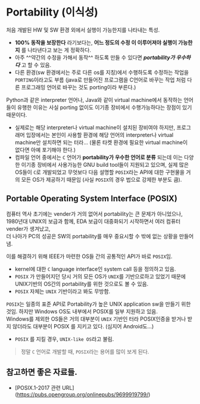 # Portability (이식성)

처음 개발된 HW 및 SW 환경 외에서 실행이 가능한지를 나타내는 특성.

* **100% 동작을 보장한다** 라기보다는, **어느 정도의 수정 이 이루어져야 실행이 가능한지** 를 나타낸다고 보는 게 정확하다.
* 아주 ^^약간의 수정을 가해서 동작^^ 하도록 만들 수 있다면 ***portability가 우수하다*** 고 할 수 있음.
* 다른 환경(sw 환경에서는 주로 다른 os를 지칭)에서 수행하도록 수정하는 작업을 `PORTING`이라고도 부름 (java로 만들어진 프로그램을 C언어로 바꾸는 작업 처럼 다른 프로그래밍 언어로 바꾸는 것도 porting이라 부른다.)

Python과 같은 interpreter 언어나, Java와 같이 virtual machine에서 동작하는 언어들이 유행한 이유는 사실 porting 없이도 이기종 장비에서 수행가능하다는 장점이 있기 때문이다.

* 실제로는 해당 interpreter나 virtual machine이 설치된 장비여야 하지만, 프로그래머 입장에서는 본인이 사용할 환경에 해당 언어의 interpreter나 virtual machine만 설치하면 되는 터라... (물론 타켓 환경에 필요한 virtual machine이 없다면 아예 포기해야 한다.)
* 컴파일 언어 중에서는 `C` 언어가 **portability가 우수한 언어로 분류** 되는데 이는 다양한 이기종 장비에서 사용가능한 GNU build tool들이 지원되고 있으며, 실제 많은 OS들이 `C`로 개발되었고 무엇보다 다음 설명할 `POSIX`라는 API에 대한 구현물을 거의 모든 OS가 제공하기 때문임 (사실 `POSIX`의 경우 법으로 강제한 부분도 큼). 

## Portable Operating System Interface (POSIX)

컴퓨터 역사 초기에는 vender가 거의 없어서 portability는 큰 문제가 아니었으나,  
1980년대 UNIX의 보급과 함께, EDA 보급이 대중화되기 시작하면서 여러 컴퓨터 vender가 생겨났고,  
더 나아가 PC의 성공은 SW의 portability를 매우 중요시할 수 밖에 없는 상황을 만들어냄.

이를 해결하기 위해 IEEE가 마련한 OS들 간의 공통적인 API가 바로 `POSIX`임.

* kernel에 대한 `C` language interface인 system call 등을 정의하고 있음.  
* `POSIX` 가 만들어지던 당시 거의 모든 OS가 `UNIX`를 기반으로하고 있었기 때문에 UNIX기반의 OS간의 portability를 위한 것으로도 볼 수 있음.
* `POSIX` 자체는 `UNIX` 기반이라고 봐도 무방함.

`POSIX`는 일종의 표준 API로 Portability가 높은 UNIX application sw을 만들기 위한 것임. 하지만 Windows OS도 내부에서 POSIX를 일부 지원하고 있음.  
Windows를 제외한 OS들은 거의 대부분이 `UNIX` 기반인 터라 POSIX인증을 받거나 받지 않더라도 대부분이 POSIX 를 지키고 있다. (심지어 Android도...)

* `POSIX` 를 지킬 경우, `UNIX-like OS`라고 불림.

> 정말 `C` 언어로 개발할 때, `POSIX`라는 용어를 많이 보게 된다.

## 참고하면 좋은 자료들.

* [POSIX.1-2017 관련 URL] (https://pubs.opengroup.org/onlinepubs/9699919799/)
